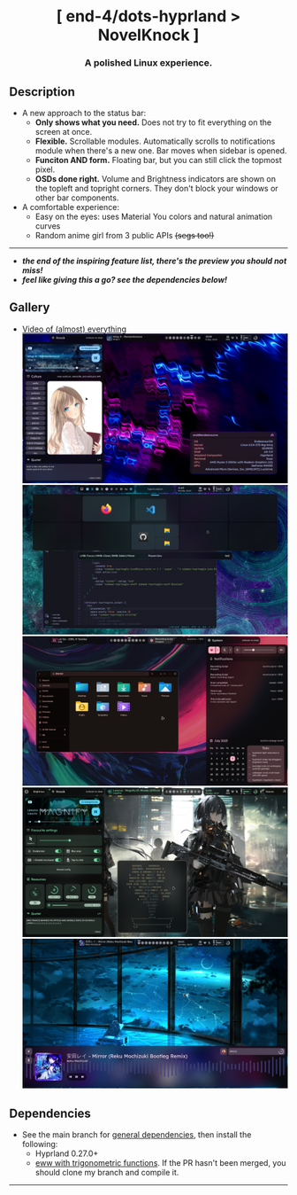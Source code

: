 <div align="center">
    <h1>[ end-4/dots-hyprland > NovelKnock ]</h1>
    <h3> A polished Linux experience. </h3>
</div>

## Description
- A new approach to the status bar:
  - **Only shows what you need.** Does not try to fit everything on the screen at once.
  - **Flexible.** Scrollable modules. Automatically scrolls to notifications module when there's a new one. Bar moves when sidebar is opened.
  - **Funciton AND form.** Floating bar, but you can still click the topmost pixel.
  - **OSDs done right.** Volume and Brightness indicators are shown on the topleft and topright corners. They don't block your windows or other bar components.
- A comfortable experience:
  - Easy on the eyes: uses Material You colors and natural animation curves
  - Random anime girl from 3 public APIs ~~(segs too!)~~

---

- **_the end of the inspiring feature list, there's the preview you should not miss!_**
- **_feel like giving this a go? see the dependencies below!_**

## Gallery
- [Video of (almost) everything](https://streamable.com/7vo61k)
![end-4/dots-hyprland](./assets/novelknock-10.png)
![end-4/dots-hyprland](./assets/novelknock-7.png)
![end-4/dots-hyprland](./assets/novelknock-8.png)
![end-4/dots-hyprland](./assets/novelknock-6.png)
![end-4/dots-hyprland](./assets/novelknock-9.png)


## Dependencies
- See the main branch for [general dependencies](https://github.com/end-4/dots-hyprland#-dependencies), then install the following:
    - Hyprland 0.27.0+
    - [eww with trigonometric functions](https://github.com/elkowar/eww/pull/823). If the PR hasn't been merged, you should clone my branch and compile it.
---
